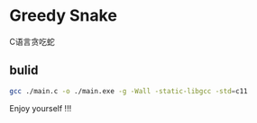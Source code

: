 # Greedy Snake

C语言贪吃蛇

## bulid

```bash
gcc ./main.c -o ./main.exe -g -Wall -static-libgcc -std=c11
```

Enjoy yourself !!!
